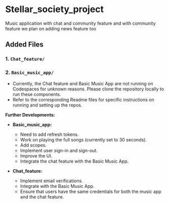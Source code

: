 # Stellar_society_project
Music application with chat and community feature
and with community feature we plan on adding news feature too




## Added Files

### 1. `Chat_feature/`
### 2. `Basic_music_app/`

   - Currently, the Chat feature and Basic Music App are not running on Codespaces for unknown reasons. Please clone the repository locally to run these components.
   - Refer to the corresponding Readme files for specific instructions on running and setting up the repos.

 **Further Developments:**
   - **Basic_music_app:**
     - Need to add refresh tokens.
     - Work on playing the full songs (currently set to 30 seconds).
     - Add scopes.
     - Implement user sign-in and sign-out.
     - Improve the UI.
     - Integrate the chat feature with the Basic Music App.

   - **Chat_feature:**
     - Implement email verifications.
     - Integrate with the Basic Music App.
     - Ensure that users have the same credentials for both the music app and the chat feature.

